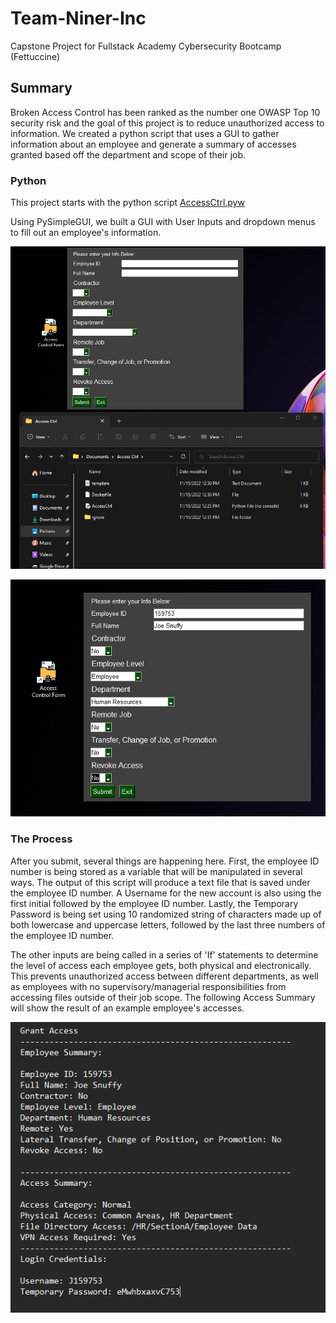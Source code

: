 # Team-Niner-Inc
Capstone Project for Fullstack Academy Cybersecurity Bootcamp (Fettuccine)

## Summary
Broken Access Control has been ranked as the number one OWASP Top 10 security risk and the goal of this project is to reduce unauthorized access to information. We created a python script that uses a GUI to gather information about an employee and generate a summary of accesses granted based off the department and scope of their job.

### Python
This project starts with the python script [AccessCtrl.pyw](https://github.com/njnelso/Team-Niner-Inc/blob/main/AccessCtrl.pyw)

Using PySimpleGUI, we built a GUI with User Inputs and dropdown menus to fill out an employee's information.

![alt text](https://github.com/njnelso/Team-Niner-Inc/blob/main/Pic1.png?raw=true)

![alt text](https://github.com/njnelso/Team-Niner-Inc/blob/main/Pic2.png?raw=true)

### The Process
After you submit, several things are happening here. First, the employee ID number is being stored as a variable that will be manipulated in several ways. The output of this script will produce a text file that is saved under the employee ID number. A Username for the new account is also using the first initial followed by the employee ID number. Lastly, the Temporary Password is being set using 10 randomized string of characters made up of both lowercase and uppercase letters, followed by the last three numbers of the employee ID number.

The other inputs are being called in a series of 'If' statements to determine the level of access each employee gets, both physical and electronically. This prevents unauthorized access between different departments, as well as employees with no supervisory/managerial responsibilities from accessing files outside of their job scope. The following Access Summary will show the result of an example employee's accesses.

![alt text](https://github.com/njnelso/Team-Niner-Inc/blob/main/Pic5.png?raw=true)
